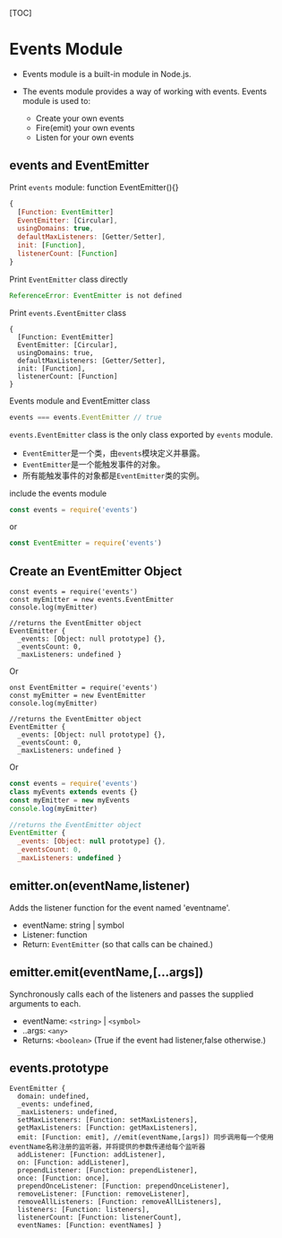 [TOC]

# Events Module

- Events module is a built-in module in Node.js. 

- The events module provides a way of working with events. Events module is used to:
  + Create your own events
  + Fire(emit) your own events
  + Listen for your own events

## events and EventEmitter

Print `events` module:  function EventEmitter(){}

```javascript
{
  [Function: EventEmitter]
  EventEmitter: [Circular],
  usingDomains: true,
  defaultMaxListeners: [Getter/Setter],
  init: [Function],
  listenerCount: [Function] 
}
```

Print `EventEmitter` class directly

```javascript
ReferenceError: EventEmitter is not defined
```

Print `events.EventEmitter` class

```
{
  [Function: EventEmitter]
  EventEmitter: [Circular],
  usingDomains: true,
  defaultMaxListeners: [Getter/Setter],
  init: [Function],
  listenerCount: [Function] 
}
```

Events module and EventEmitter class

```javascript
events === events.EventEmitter // true
```

`events.EventEmitter` class is the only class exported by `events` module.

- `EventEmitter`是一个类，由`events`模块定义并暴露。
- `EventEmitter`是一个能触发事件的对象。
- 所有能触发事件的对象都是`EventEmitter`类的实例。

include the events module

```javascript
const events = require('events')
```

or

```javascript
const EventEmitter = require('events')
```

## Create an EventEmitter Object

```
const events = require('events')
const myEmitter = new events.EventEmitter
console.log(myEmitter)

//returns the EventEmitter object
EventEmitter {
  _events: [Object: null prototype] {},
  _eventsCount: 0,
  _maxListeners: undefined }
```
Or 
```
onst EventEmitter = require('events')
const myEmitter = new EventEmitter
console.log(myEmitter)

//returns the EventEmitter object
EventEmitter {
  _events: [Object: null prototype] {},
  _eventsCount: 0,
  _maxListeners: undefined }
```

Or 

```javascript
const events = require('events')
class myEvents extends events {}
const myEmitter = new myEvents
console.log(myEmitter)

//returns the EventEmitter object
EventEmitter {
  _events: [Object: null prototype] {},
  _eventsCount: 0,
  _maxListeners: undefined }
```

## emitter.on(eventName,listener)
Adds the listener function for the event named 'eventname'.

- eventName: string | symbol
- Listener: function 
- Return: `EventEmitter`  (so that calls can be chained.)

## emitter.emit(eventName,[...args])
Synchronously calls each of the listeners and passes the supplied arguments to each.

- eventName: `<string>` | `<symbol>` 
- ..args: `<any>` 
- Returns: `<boolean>`  (True if the event had listener,false otherwise.)

## events.prototype

```
EventEmitter {
  domain: undefined,
  _events: undefined,
  _maxListeners: undefined,
  setMaxListeners: [Function: setMaxListeners],
  getMaxListeners: [Function: getMaxListeners],
  emit: [Function: emit], //emit(eventName,[args]) 同步调用每一个使用eventName名称注册的监听器，并将提供的参数传递给每个监听器   
  addListener: [Function: addListener],
  on: [Function: addListener],
  prependListener: [Function: prependListener],
  once: [Function: once],
  prependOnceListener: [Function: prependOnceListener],
  removeListener: [Function: removeListener],
  removeAllListeners: [Function: removeAllListeners],
  listeners: [Function: listeners],
  listenerCount: [Function: listenerCount],
  eventNames: [Function: eventNames] }
```